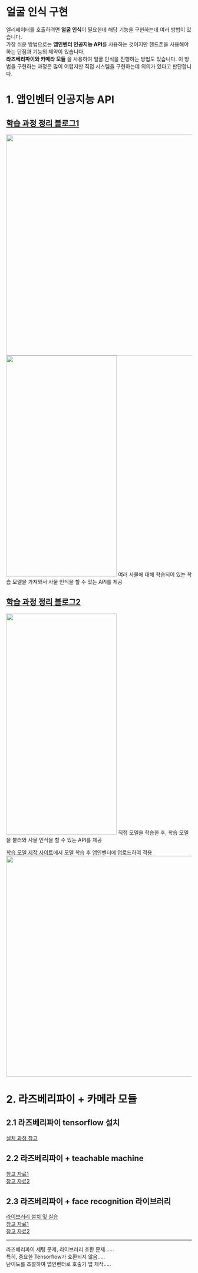 # 얼굴 인식 구현
엘리베이터를 호출하려면 **얼굴 인식**이 필요한데 해당 기능을 구현하는데 여러 방법이 있습니다.            
가장 쉬운 방법으로는 **앱인벤터 인공지능 API**를 사용하는 것이지만 핸드폰을 사용해야 하는 단점과 기능의 제약이 있습니다.                 
**라즈베리파이와 카메라 모듈** 을 사용하여 얼굴 인식을 진행하는 방법도 있습니다. 이 방법을 구현하는 과정은 많이 어렵지만 직접 시스템을 구현하는데 
의의가 있다고 판단합니다.

# 1. 앱인벤터 인공지능 API
## [학습 과정 정리 블로그1](https://blog.naver.com/goldfox10/222825824708)                              
<img src="https://user-images.githubusercontent.com/81175672/181405923-d2b81445-618f-4300-8f89-06792ec8c055.png"  width="800" height="600"/>       
<img src="https://user-images.githubusercontent.com/81175672/181135996-5dcd48cc-789c-4bff-b275-2429f2ba7653.jpg"  width="300" height="600"/>                     
여러 사물에 대해 학습되어 있는 학습 모델을 가져와서 사물 인식을 할 수 있는 API를 제공        

## [학습 과정 정리 블로그2](https://blog.naver.com/goldfox10/222825899977)               
<img src="https://user-images.githubusercontent.com/81175672/181136211-66810df9-33f1-4f3e-b72f-d7dbc52da5ec.jpg"  width="300" height="600"/>               
직접 모델을 학습한 후, 학습 모델을 불러와 사물 인식을 할 수 있는 API를 제공                     

[학습 모델 제작 사이트](https://classifier.appinventor.mit.edu/oldpic/)에서 모델 학습 후 앱인벤터에 업로드하여 적용
<img src="https://user-images.githubusercontent.com/81175672/181406091-30d0a59a-f842-4329-a0ef-c2d3ec49ede2.png"  width="800" height="600"/>             

# 2. 라즈베리파이 + 카메라 모듈
## 2.1 라즈베리파이 tensorflow 설치
[설치 과정 참고](https://m.blog.naver.com/PostView.naver?blogId=chandong83&logNo=221334936927&proxyReferer=https:%2F%2Fm.search.naver.com%2Fsearch.naver%3Fsm%3Dmtb_hty.top%26where%3Dm%26oquery%3D%25EB%259D%25BC%25EC%25A6%2588%25EB%25B2%25A0%25EB%25A6%25AC%25ED%258C%258C%25EC%259D%25B4%2B%25EB%25B8%2594%25EB%25A3%25A8%25ED%2588%25AC%25EC%258A%25A4%2B%25EB%258F%2599%25EA%25B8%2580%26tqi%3DhXudosqVWeKssOhzNb8ssssssnR-108914%26query%3D%25EB%259D%25BC%25EC%25A6%2588%25EB%25B2%25A0%25EB%25A6%25AC%25ED%258C%258C%25EC%259D%25B4%2B%25ED%2585%2590%25EC%2584%259C%2B%25ED%2594%258C%25EB%25A1%259C%2B)                                         

## 2.2 라즈베리파이 + teachable machine
[참고 자료1](https://ai-creator.tistory.com/26)                        
[참고 자료2](https://doljokilab.tistory.com/27)                             

## 2.3 라즈베리파이 + face recognition 라이브러리
[라이브러리 설치 및 실습](https://ukayzm.github.io/python-face-recognition/)                       
[참고 자료1](https://bskyvision.com/1089)                                  
[참고 자료2](https://www.teknotut.com/en/facial-recognition-with-raspberry-pi-and-opencv/)

***
라즈베리파이 세팅 문제, 라이브러리 호환 문제......                  
특히, 중요한 Tensorflow가 호환되지 않음.....                
난이도를 조절하여 앱인벤터로 호출기 앱 제작.....
